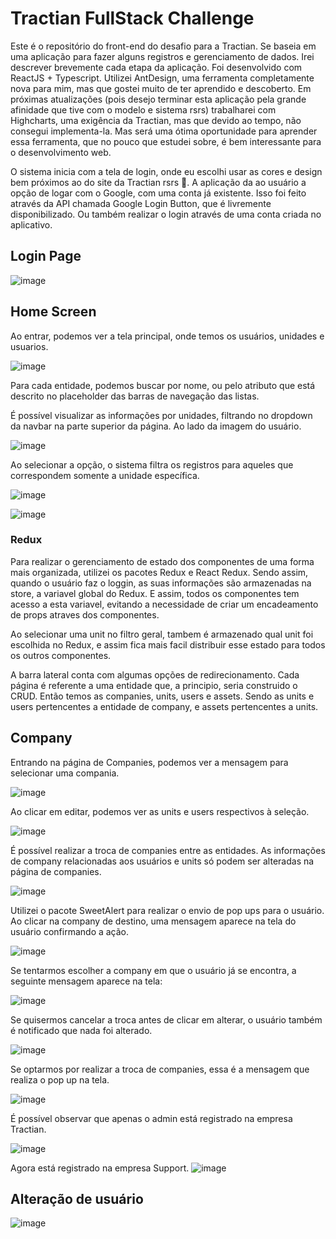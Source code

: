 # Tractian FullStack Challenge

Este é o repositório do front-end do desafio para a Tractian. Se baseia em uma aplicação para fazer alguns registros e gerenciamento de dados. Irei descrever brevemente 
cada etapa da aplicação.
Foi desenvolvido com ReactJS + Typescript. Utilizei AntDesign, uma ferramenta completamente nova para mim, mas que gostei muito de ter aprendido e descoberto. 
Em próximas atualizações (pois desejo terminar esta aplicação pela grande afinidade que tive com o modelo e sistema rsrs) trabalharei com Highcharts, uma exigência da 
Tractian, mas que devido ao tempo, não consegui implementa-la. Mas será uma ótima oportunidade para aprender essa ferramenta, que no pouco que estudei sobre, é bem 
interessante para o desenvolvimento web.

O sistema inicia com a tela de login, onde eu escolhi usar as cores e design bem próximos ao do site da Tractian rsrs 👀. A aplicação da ao usuário a opção de logar com 
o Google, com uma conta já existente. Isso foi feito através da API chamada Google Login Button, que é livremente disponibilizado. Ou também realizar o login através de
uma conta criada no aplicativo.

## Login Page

![image](https://user-images.githubusercontent.com/78494604/208218606-951ded88-ddd6-4790-9b2a-cbb648309104.png)

## Home Screen
Ao entrar, podemos ver a tela principal, onde temos os usuários, unidades e usuarios. 

![image](https://user-images.githubusercontent.com/78494604/208218610-5080ad00-883d-4d3a-804d-01914c87cf31.png)

Para cada entidade, podemos buscar por nome, ou pelo atributo que está descrito no placeholder das barras de navegação das listas.

É possível visualizar as informações por unidades, filtrando no dropdown da navbar
na parte superior da página. Ao lado da imagem do usuário.

![image](https://user-images.githubusercontent.com/78494604/208219383-7037ab8f-82f2-4eb2-a3ed-8e1b63f1d540.png)

Ao selecionar a opção, o sistema filtra os registros para aqueles que correspondem somente a unidade específica.

![image](https://user-images.githubusercontent.com/78494604/208219424-3e2a36b0-e982-49b8-b3c3-41b55e118991.png)

![image](https://user-images.githubusercontent.com/78494604/208219789-910e4154-9887-42f1-ada2-aba311252315.png)

### Redux
Para realizar o gerenciamento de estado dos componentes de uma forma mais organizada, utilizei os pacotes Redux e React Redux.
Sendo assim, quando o usuário faz o loggin, as suas informações são armazenadas na store, a variavel global do Redux.
E assim, todos os componentes tem acesso a esta variavel, evitando a necessidade de criar um encadeamento de props atraves dos componentes.

Ao selecionar uma unit no filtro geral, tambem é armazenado qual unit foi escolhida no Redux, e assim fica mais facil distribuir esse estado
para todos os outros componentes.

A barra lateral conta com algumas opções de redirecionamento. Cada página é referente a uma entidade que, a principio, seria construido o CRUD. Então temos as companies,
units, users e assets. Sendo as units e users pertencentes a entidade de company, e assets pertencentes a units.

## Company

Entrando na página de Companies, podemos ver a mensagem para selecionar uma compania. 

![image](https://user-images.githubusercontent.com/78494604/208219955-950f2edb-8c64-4284-b272-3a477de26187.png)

Ao clicar em editar, podemos ver as units e users respectivos à seleção.

![image](https://user-images.githubusercontent.com/78494604/208219981-a4b1170f-2675-420b-8ff7-751cd9bbde55.png)

É possível realizar a troca de companies entre as entidades. As informações de company relacionadas aos usuários e units só podem ser alteradas na página de companies.

![image](https://user-images.githubusercontent.com/78494604/208220043-153b7fe3-78a9-4272-baaa-6bc63f155bf8.png)

Utilizei o pacote SweetAlert para realizar o envio de pop ups para o usuário. 
Ao clicar na company de destino, uma mensagem aparece na tela do usuário confirmando a ação.

![image](https://user-images.githubusercontent.com/78494604/208220092-11f7447c-bb53-459d-9911-0cdf0bdfbad5.png)

Se tentarmos escolher a company em que o usuário já se encontra, a seguinte mensagem aparece na tela:

![image](https://user-images.githubusercontent.com/78494604/208220212-af8eebe8-368c-4346-8417-82b789528998.png)

Se quisermos cancelar a troca antes de clicar em alterar, o usuário também é notificado que nada foi alterado.

![image](https://user-images.githubusercontent.com/78494604/208220291-e901c902-d8cf-4a8d-95d4-89688f0bad18.png)

Se optarmos por realizar a troca de companies, essa é a mensagem que realiza o pop up na tela.

![image](https://user-images.githubusercontent.com/78494604/208220319-0252eccc-cde5-4451-a896-a58182b07cae.png)

É possível observar que apenas o admin está registrado na empresa Tractian.

![image](https://user-images.githubusercontent.com/78494604/208220346-583e781c-7a4e-4703-bce8-f181f46dd24a.png)

Agora está registrado na empresa Support.
![image](https://user-images.githubusercontent.com/78494604/208220364-b7646384-cac4-4b88-a0bc-580a46e6d514.png)

## Alteração de usuário

![image](https://user-images.githubusercontent.com/78494604/208220543-b4d8361e-b1b5-4010-8880-cbcfd03d3ada.png)






